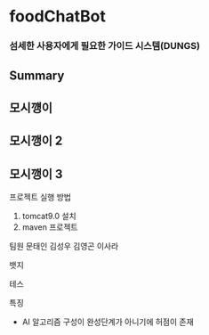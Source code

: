 # foodChatBot
<h3>섬세한 사용자에게 필요한 가이드 시스템(DUNGS)</h3>


<h2>Summary</h2>

<h2>모시꺵이</h2>

<h2>모시깽이 2</h2>

<h2>모시깽이 3</h2>

프로젝트 실행 방법
1. tomcat9.0 설치
2. maven 프로젝트


팀원
문태인 김성우 김영곤 이사라

뱃지

테스

특징
- AI 알고리즘 구성이 완성단계가 아니기에 허점이 존재
  
